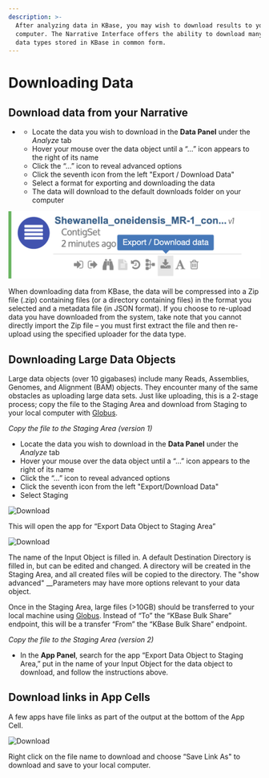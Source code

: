 ```yaml
---
description: >-
  After analyzing data in KBase, you may wish to download results to your local
  computer. The Narrative Interface offers the ability to download many of the
  data types stored in KBase in common form.
---
```


# Downloading Data

## **Download data from your Narrative**

* * Locate the data you wish to download in the **Data Panel** under the _Analyze_ tab
  * Hover your mouse over the data object until a “…” icon appears to the right of its name
  * Click the “…” icon to reveal advanced options
  * Click the seventh icon from the left "Export / Download Data"
  * Select a format for exporting and downloading the data
  * The data will download to the default downloads folder on your computer

![](../../.gitbook/assets/datapanel_downloadicon.png)

When downloading data from KBase, the data will be compressed into a Zip file \(.zip\) containing files \(or a directory containing files\) in the format you selected and a metadata file \(in JSON format\). If you choose to re-upload data you have downloaded from the system, take note that you cannot directly import the Zip file – you must first extract the file and then re-upload using the specified uploader for the data type.

## **Downloading Large Data Objects**

Large data objects \(over 10 gigabases\) include many Reads, Assemblies, Genomes, and Alignment \(BAM\) objects. They encounter many of the same obstacles as uploading large data sets. Just like uploading, this is a 2-stage process; copy the file to the Staging Area and download from Staging to your local computer with [Globus](http://kbase.us/transfer-data-from-globus-to-kbase/).

_Copy the file to the Staging Area \(version 1\)_

* Locate the data you wish to download in the **Data Panel** under the _Analyze_ tab
* Hover your mouse over the data object until a “…” icon appears to the right of its name
* Click the “…” icon to reveal advanced options
* Click the seventh icon from the left "Export/Download Data"
* Select Staging

![Download](http://kbase.us/wp-content/uploads/2019/01/Picture1.png)

This will open the app for “Export Data Object to Staging Area”

![Download](http://kbase.us/wp-content/uploads/2019/01/Picture2.png)

The name of the Input Object is filled in. A default Destination Directory is filled in, but can be edited and changed. A directory will be created in the Staging Area, and all created files will be copied to the directory. The "show advanced" __Parameters may have more options relevant to your data object.

Once in the Staging Area, large files \(&gt;10GB\) should be transferred to your local machine using [Globus](../globus.md). Instead of “To” the “KBase Bulk Share” endpoint, this will be a transfer “From” the “KBase Bulk Share” endpoint.

_Copy the file to the Staging Area \(version 2\)_

* In the **App Panel**, search for the app “Export Data Object to Staging Area,” put in the name of your Input Object for the data object to download, and follow the instructions above.

## **Download links in App Cells**

A few apps have file links as part of the output at the bottom of the App Cell.

![Download](http://kbase.us/wp-content/uploads/2019/01/Picture3.png)

Right click on the file name to download and choose “Save Link As" to download and save to your local computer. 

